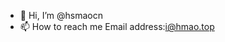 - 👋 Hi, I’m @hsmaocn
- 📫 How to reach me Email address:i@hmao.top

<!---
return2017/return2017 is a ✨ special ✨ repository because its `README.md` (this file) appears on your GitHub profile.
You can click the Preview link to take a look at your changes.
--->
